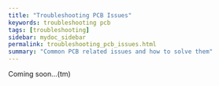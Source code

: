 ```yaml
---
title: "Troubleshooting PCB Issues"
keywords: troubleshooting pcb
tags: [troubleshooting]
sidebar: mydoc_sidebar
permalink: troubleshooting_pcb_issues.html
summary: "Common PCB related issues and how to solve them"
---
```


Coming soon...(tm)